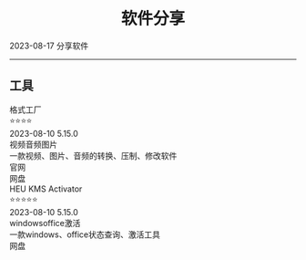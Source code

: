 # <div align="center">软件分享</div>
  <span id='date'>2023-08-17</span>
  <span class='key-tag'>分享</span><span class='key-tag'>软件</span>
  - - -
  

## 工具
<div class='share-soft'><div class='soft-item item'>
          <div class='flex'>
            <a stars='4'>格式工厂</a>
            <div class='title-after'>⭐⭐⭐⭐</div>
          </div>
          <div class='soft-detail'>
            <div class='soft-info'>
            <span id="date" >2023-08-10</span>
            <span id="version" >5.15.0</span>
            <div class='soft-tag'>
              <span class='tag'>视频</span><span class='tag'>音频</span><span class='tag'>图片</span>
            </div>
          </div>
          <div class='info'>
            一款视频、图片、音频的转换、压制、修改软件
          </div>
          <div class='dl flex'>
            <div to='http://formatfactory.org/CN/index.html'>官网</div><div class='decrypt undecrypt' jmType='html' value='U2FsdGVkX1/8Br9nNLkhHgPai8s6DpvvBDlnUvD+d1ipF0DXIueBJ6z8wfV0xb3KanFc/uAOex29ZexCzVMd+Z6AkwLg6bXgp215FBYc/hQ='><div>网盘</div></div>
          </div>
          </div>
        </div>
      <div class='soft-item item'>
          <div class='flex'>
            <a stars='4'>HEU KMS Activator </a>
            <div class='title-after'>⭐⭐⭐⭐⭐</div>
          </div>
          <div class='soft-detail'>
            <div class='soft-info'>
            <span id="date" >2023-08-10</span>
            <span id="version" >5.15.0</span>
            <div class='soft-tag'>
              <span class='tag'>windows</span><span class='tag'>office</span><span class='tag'>激活</span>
            </div>
          </div>
          <div class='info'>
            一款windows、office状态查询、激活工具
          </div>
          <div class='dl flex'>
            <div class='decrypt undecrypt' jmType='html' value='U2FsdGVkX18rjzn25H0axdw+rrw/+P3VENAErZLhzE2zZIHahAy0da4GBPwlSD82lId+cqNXavwTtMDTQFTm8gsmaJq/IsG0k254kwAI0Tc='><div>网盘</div></div>
          </div>
          </div>
        </div>
      </div>